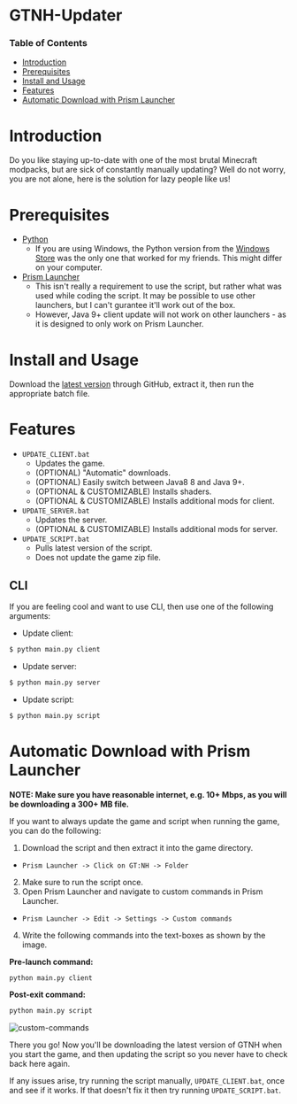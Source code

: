 # GTNH-Updater

### Table of Contents
- [Introduction](#introduction)
- [Prerequisites](#prerequisites)
- [Install and Usage](#install-and-usage)
- [Features](#features)
- [Automatic Download with Prism Launcher](#automatic-download-with-prism-launcher)

# Introduction

Do you like staying up-to-date with one of the most brutal Minecraft modpacks, but are sick of constantly manually updating? Well do not worry, you are not alone, here is the solution for lazy people like us!

# Prerequisites

- [Python](https://www.python.org/)
  - If you are using Windows, the Python version from the [Windows Store](https://apps.microsoft.com/store/detail/python-310/9PJPW5LDXLZ5) was the only one that worked for my friends. This might differ on your computer.
- [Prism Launcher](https://prismlauncher.org/)
  - This isn't really a requirement to use the script, but rather what was used while coding the script. It may be possible to use other launchers, but I can't gurantee it'll work out of the box. 
  - However, Java 9+ client update will not work on other launchers - as it is designed to only work on Prism Launcher.

# Install and Usage
Download the [latest version](https://github.com/FlySlime/GTNH-Updater/archive/refs/heads/main.zip) through GitHub, extract it, then run the appropriate batch file.

# Features
- ``UPDATE_CLIENT.bat``
  - Updates the game.
  - (OPTIONAL) "Automatic" downloads.
  - (OPTIONAL) Easily switch between Java8 8 and Java 9+.
  - (OPTIONAL & CUSTOMIZABLE) Installs shaders.
  - (OPTIONAL & CUSTOMIZABLE) Installs additional mods for client.
- ``UPDATE_SERVER.bat``
  - Updates the server.
  - (OPTIONAL & CUSTOMIZABLE) Installs additional mods for server.
- ``UPDATE_SCRIPT.bat``
  - Pulls latest version of the script.
  - Does not update the game zip file.

## CLI
If you are feeling cool and want to use CLI, then use one of the following arguments:

- Update client:
```sh
$ python main.py client
```

- Update server:
```sh
$ python main.py server
```

- Update script:
```sh
$ python main.py script
```

# Automatic Download with Prism Launcher
**NOTE: Make sure you have reasonable internet, e.g. 10+ Mbps, as you will be downloading a 300+ MB file.**

If you want to always update the game and script when running the game, you can do the following:

1. Download the script and then extract it into the game directory.
  - ``Prism Launcher -> Click on GT:NH -> Folder``
2. Make sure to run the script once.
3. Open Prism Launcher and navigate to custom commands in Prism Launcher.
  - ``Prism Launcher -> Edit -> Settings -> Custom commands`` 
4. Write the following commands into the text-boxes as shown by the image.

**Pre-launch command:**
```sh
python main.py client
```

**Post-exit command:**
```sh
python main.py script
```

![custom-commands](https://i.imgur.com/FbTJ6zq.png)

There you go! Now you'll be downloading the latest version of GTNH when you start the game, and then updating the script so you never have to check back here again.

If any issues arise, try running the script manually, `UPDATE_CLIENT.bat`, once and see if it works. If that doesn't fix it then try running `UPDATE_SCRIPT.bat`.
